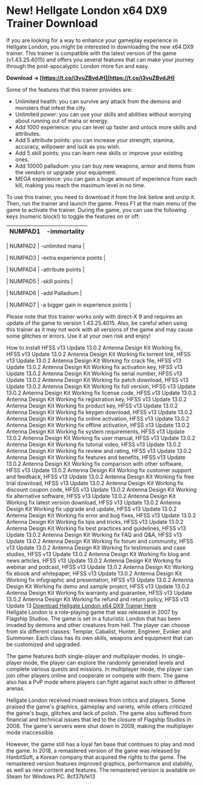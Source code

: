 # New! Hellgate London x64 DX9 Trainer Download
 
If you are looking for a way to enhance your gameplay experience in Hellgate London, you might be interested in downloading the new x64 DX9 trainer. This trainer is compatible with the latest version of the game (v1.43.25.4015) and offers you several features that can make your journey through the post-apocalyptic London more fun and easy.
 
**Download → [https://t.co/i3vuZBvdJH](https://t.co/i3vuZBvdJH)**


 
Some of the features that this trainer provides are:
 
- Unlimited health: you can survive any attack from the demons and monsters that infest the city.
- Unlimited power: you can use your skills and abilities without worrying about running out of mana or energy.
- Add 1000 experience: you can level up faster and unlock more skills and attributes.
- Add 5 attribute points: you can increase your strength, stamina, accuracy, willpower and luck as you wish.
- Add 5 skill points: you can learn new skills or improve your existing ones.
- Add 10000 palladium: you can buy new weapons, armor and items from the vendors or upgrade your equipment.
- MEGA experience: you can gain a huge amount of experience from each kill, making you reach the maximum level in no time.

To use this trainer, you need to download it from the link below and unzip it. Then, run the trainer and launch the game. Press F1 at the main menu of the game to activate the trainer. During the game, you can use the following keys (numeric block!) to toggle the features on or off:

| NUMPAD1 | -immortality |
| --- | --- |

| NUMPAD2 | -unlimited mana |

| NUMPAD3 | -extra experience points |

| NUMPAD4 | -attribute points |

| NUMPAD5 | -skill points |

| NUMPAD6 | -add Palladium |

| NUMPAD7 | -a bigger gain in experience points |

Please note that this trainer works only with direct-X 9 and requires an update of the game to version 1.43.25.4015. Also, be careful when using this trainer as it may not work with all versions of the game and may cause some glitches or errors. Use it at your own risk and enjoy!
 
How to install HFSS v13 Update 13.0.2 Antenna Design Kit Working fix,  HFSS v13 Update 13.0.2 Antenna Design Kit Working fix torrent link,  HFSS v13 Update 13.0.2 Antenna Design Kit Working fix crack file,  HFSS v13 Update 13.0.2 Antenna Design Kit Working fix activation key,  HFSS v13 Update 13.0.2 Antenna Design Kit Working fix serial number,  HFSS v13 Update 13.0.2 Antenna Design Kit Working fix patch download,  HFSS v13 Update 13.0.2 Antenna Design Kit Working fix full version,  HFSS v13 Update 13.0.2 Antenna Design Kit Working fix license code,  HFSS v13 Update 13.0.2 Antenna Design Kit Working fix registration key,  HFSS v13 Update 13.0.2 Antenna Design Kit Working fix product key,  HFSS v13 Update 13.0.2 Antenna Design Kit Working fix keygen download,  HFSS v13 Update 13.0.2 Antenna Design Kit Working fix online activation,  HFSS v13 Update 13.0.2 Antenna Design Kit Working fix offline activation,  HFSS v13 Update 13.0.2 Antenna Design Kit Working fix system requirements,  HFSS v13 Update 13.0.2 Antenna Design Kit Working fix user manual,  HFSS v13 Update 13.0.2 Antenna Design Kit Working fix tutorial video,  HFSS v13 Update 13.0.2 Antenna Design Kit Working fix review and rating,  HFSS v13 Update 13.0.2 Antenna Design Kit Working fix features and benefits,  HFSS v13 Update 13.0.2 Antenna Design Kit Working fix comparison with other software,  HFSS v13 Update 13.0.2 Antenna Design Kit Working fix customer support and feedback,  HFSS v13 Update 13.0.2 Antenna Design Kit Working fix free trial download,  HFSS v13 Update 13.0.2 Antenna Design Kit Working fix discount coupon code,  HFSS v13 Update 13.0.2 Antenna Design Kit Working fix alternative software,  HFSS v13 Update 13.0.2 Antenna Design Kit Working fix latest version download,  HFSS v13 Update 13.0.2 Antenna Design Kit Working fix upgrade and update,  HFSS v13 Update 13.0.2 Antenna Design Kit Working fix error and bug fixes,  HFSS v13 Update 13.0.2 Antenna Design Kit Working fix tips and tricks,  HFSS v13 Update 13.0.2 Antenna Design Kit Working fix best practices and guidelines,  HFSS v13 Update 13.0.2 Antenna Design Kit Working fix FAQ and Q&A,  HFSS v13 Update 13.0.2 Antenna Design Kit Working fix forum and community,  HFSS v13 Update 13.0.2 Antenna Design Kit Working fix testimonials and case studies,  HFSS v13 Update 13.0.2 Antenna Design Kit Working fix blog and news articles,  HFSS v13 Update 13.0.2 Antenna Design Kit Working fix webinar and podcast,  HFSS v13 Update 13.0.2 Antenna Design Kit Working fix ebook and whitepaper,  HFSS v13 Update 13.0.2 Antenna Design Kit Working fix infographic and presentation,  HFSS v13 Update 13.0.2 Antenna Design Kit Working fix demo and sample project,  HFSS v13 Update 13.0.2 Antenna Design Kit Working fix warranty and guarantee,  HFSS v13 Update 13.0.2 Antenna Design Kit Working fix refund and return policy,  HFSS v13 Update 13
  [Download Hellgate London x64 DX9 Trainer Here](https://www.gamepressure.com/download.asp?ID=18488)  
Hellgate London is a role-playing game that was released in 2007 by Flagship Studios. The game is set in a futuristic London that has been invaded by demons and other creatures from hell. The player can choose from six different classes: Templar, Cabalist, Hunter, Engineer, Evoker and Summoner. Each class has its own skills, weapons and equipment that can be customized and upgraded.
 
The game features both single-player and multiplayer modes. In single-player mode, the player can explore the randomly generated levels and complete various quests and missions. In multiplayer mode, the player can join other players online and cooperate or compete with them. The game also has a PvP mode where players can fight against each other in different arenas.
 
Hellgate London received mixed reviews from critics and players. Some praised the game's graphics, gameplay and variety, while others criticized the game's bugs, glitches and lack of polish. The game also suffered from financial and technical issues that led to the closure of Flagship Studios in 2008. The game's servers were shut down in 2009, making the multiplayer mode inaccessible.
 
However, the game still has a loyal fan base that continues to play and mod the game. In 2018, a remastered version of the game was released by HanbitSoft, a Korean company that acquired the rights to the game. The remastered version features improved graphics, performance and stability, as well as new content and features. The remastered version is available on Steam for Windows PC.
 8cf37b1e13
 
